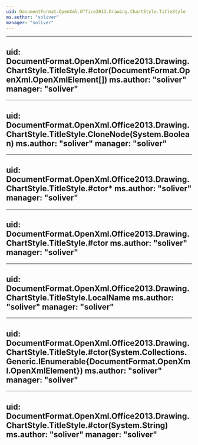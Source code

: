 ```yaml
---
uid: DocumentFormat.OpenXml.Office2013.Drawing.ChartStyle.TitleStyle
ms.author: "soliver"
manager: "soliver"
---
```


---
uid: DocumentFormat.OpenXml.Office2013.Drawing.ChartStyle.TitleStyle.#ctor(DocumentFormat.OpenXml.OpenXmlElement[])
ms.author: "soliver"
manager: "soliver"
---

---
uid: DocumentFormat.OpenXml.Office2013.Drawing.ChartStyle.TitleStyle.CloneNode(System.Boolean)
ms.author: "soliver"
manager: "soliver"
---

---
uid: DocumentFormat.OpenXml.Office2013.Drawing.ChartStyle.TitleStyle.#ctor*
ms.author: "soliver"
manager: "soliver"
---

---
uid: DocumentFormat.OpenXml.Office2013.Drawing.ChartStyle.TitleStyle.#ctor
ms.author: "soliver"
manager: "soliver"
---

---
uid: DocumentFormat.OpenXml.Office2013.Drawing.ChartStyle.TitleStyle.LocalName
ms.author: "soliver"
manager: "soliver"
---

---
uid: DocumentFormat.OpenXml.Office2013.Drawing.ChartStyle.TitleStyle.#ctor(System.Collections.Generic.IEnumerable{DocumentFormat.OpenXml.OpenXmlElement})
ms.author: "soliver"
manager: "soliver"
---

---
uid: DocumentFormat.OpenXml.Office2013.Drawing.ChartStyle.TitleStyle.#ctor(System.String)
ms.author: "soliver"
manager: "soliver"
---
